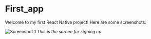 # First_app

Welcome to my first React Native project! Here are some screenshots:

![Screenshot 1](screenshots/signup.png)
*This is the screen for signing up*